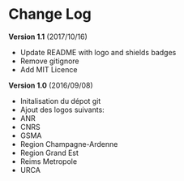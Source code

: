 # Change Log

**Version 1.1** (2017/10/16)
- Update README with logo and shields badges
- Remove gitignore
- Add MIT Licence

**Version 1.0** (2016/09/08)
- Initalisation du dépot git
- Ajout des logos suivants:
 - ANR
 - CNRS
 - GSMA
 - Region Champagne-Ardenne
 - Region Grand Est
 - Reims Metropole
 - URCA
